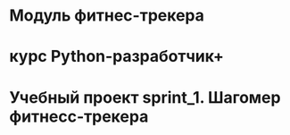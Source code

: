 # Модуль фитнес-трекера
# курс Python-разработчик+
# Учебный проект sprint_1. Шагомер фитнесс-трекера
